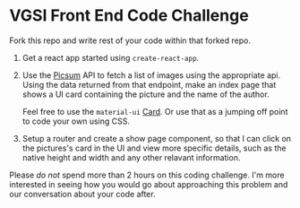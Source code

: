 # VGSI Front End Code Challenge

Fork this repo and write rest of your code within that forked repo.

1. Get a react app started using `create-react-app`.

2. Use the [Picsum](https://picsum.photos/) API to fetch a list of images using
	 the appropriate api. Using the data returned from that endpoint, make an index
	 page that shows a UI card containing the picture and the name of the author.

	 Feel free to use the `material-ui`
	 [Card](https://material-ui.com/components/cards/). Or use that as a jumping
	 off point to code your own using CSS. 

3. Setup a router and create a show page component, so that I can click on the
	 pictures's card in the UI and view more specific details, such as the native height
	 and width and any other relavant information.

Please *do not* spend more than 2 hours on this coding challenge. I'm more
interested in seeing how you would go about approaching this problem and our
conversation about your code after.
